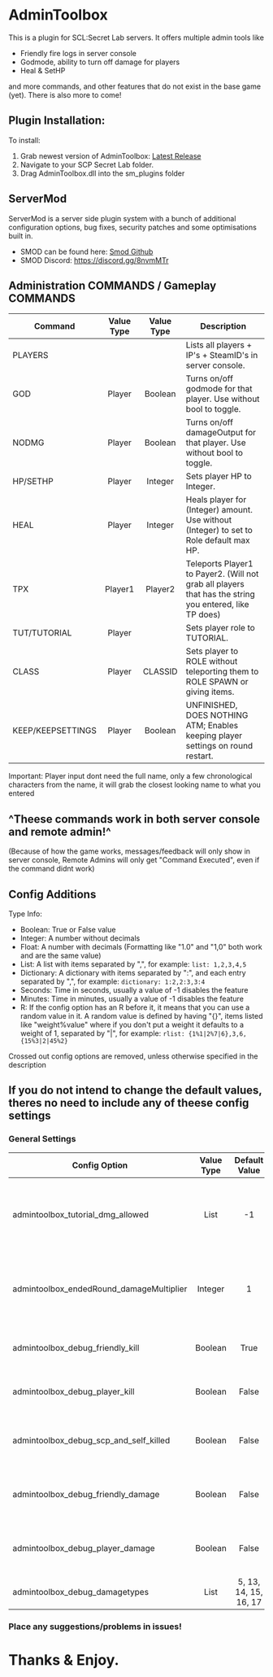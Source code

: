 # AdminToolbox
This is a plugin for SCL:Secret Lab servers. 
It offers multiple admin tools like 
* Friendly fire logs in server console
* Godmode, ability to turn off damage for players
* Heal & SetHP

and more commands, and other features that do not exist in the base game (yet).
There is also more to come!

## Plugin Installation:
To install:
1. Grab newest version of AdminToolbox: [Latest Release](https://github.com/Rnen/AdminToolbox/releases/latest)
2. Navigate to your SCP Secret Lab folder.
3. Drag AdminToolbox.dll into the sm_plugins folder

## ServerMod
ServerMod is a server side plugin system with a bunch of additional configuration options, bug fixes, security patches and some optimisations built in.
 * SMOD can be found here: [Smod Github](https://github.com/Grover-c13/Smod2)
 * SMOD Discord: https://discord.gg/8nvmMTr

## Administration COMMANDS / Gameplay COMMANDS
Command | Value Type | Value Type | Description
--- | :---: | :---: | ---
PLAYERS |   |   | Lists all players + IP's + SteamID's in server console.
GOD | Player | Boolean | Turns on/off godmode for that player. Use without bool to toggle.
NODMG | Player | Boolean | Turns on/off damageOutput for that player. Use without bool to toggle.
HP/SETHP | Player | Integer | Sets player HP to Integer.
HEAL | Player | Integer | Heals player for (Integer) amount. Use without (Integer) to set to Role default max HP.
TPX | Player1 | Player2 | Teleports Player1 to Payer2. (Will not grab all players that has the string you entered, like TP does)
TUT/TUTORIAL | Player |  | Sets player role to TUTORIAL.
CLASS  | Player | CLASSID | Sets player to ROLE without teleporting them to ROLE SPAWN or giving items.
KEEP/KEEPSETTINGS | Player | Boolean | UNFINISHED, DOES NOTHING ATM; Enables keeping player settings on round restart.

Important: Player input dont need the full name, only a few chronological characters from the name, it will grab the closest looking name to what you entered
## ^Theese commands work in both server console and remote admin!^
(Because of how the game works, messages/feedback will only show in server console, Remote Admins will only get "Command Executed", even if the command didnt work)


## Config Additions
Type Info:
- Boolean: True or False value
- Integer: A number without decimals
- Float: A number with decimals (Formatting like "1.0" and "1,0" both work and are the same value)
- List: A list with items separated by ",", for example: `list: 1,2,3,4,5`
- Dictionary: A dictionary with items separated by ":", and each entry separated by ",", for example: `dictionary: 1:2,2:3,3:4`
- Seconds: Time in seconds, usually a value of -1 disables the feature
- Minutes: Time in minutes, usually a value of -1 disables the feature
- R: If the config option has an R before it, it means that you can use a random value in it. A random value is defined by having "{}", items listed like "weight%value" where if you don't put a weight it defaults to a weight of 1, separated by "|", for example: `rlist: {1%1|2%7|6},3,6,{15%3|2|45%2}`

Crossed out config options are removed, unless otherwise specified in the description

## If you do not intend to change the default values, theres no need to include any of theese config settings
### General Settings
Config Option | Value Type | Default Value | Description
--- | :---: | :---: | ---
admintoolbox_tutorial_dmg_allowed | List | -1 | Wich damagetypes the TUTORIAL Role is allowed to take
admintoolbox_endedRound_damageMultiplier | Integer | 1 | Multiples all damage by this number after round ends. For maximum chaos.
admintoolbox_debug_friendly_kill | Boolean | True | Displays friendly kills in server console.
admintoolbox_debug_player_kill | Boolean | False | Displays all not-friendly kills in server console.
admintoolbox_debug_scp_and_self_killed | Boolean | False | Displays suicides and SCP kills in server console.
admintoolbox_debug_friendly_damage | Boolean | False | Displays friendly damage in server console.
admintoolbox_debug_player_damage | Boolean | False | Displays non-friendly damage in server colsole.
admintoolbox_debug_damagetypes | List | 5, 13, 14, 15, 16, 17 | What damagetypes to detect.



### Place any suggestions/problems in issues!

# Thanks & Enjoy.

